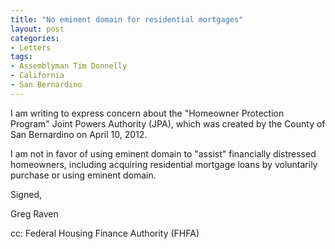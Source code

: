 ```yaml
---
title: "No eminent domain for residential mortgages"
layout: post
categories:
- Letters
tags:
- Assemblyman Tim Donnelly
- California
- San Bernardino
---
```


I am writing to express concern about the "Homeowner Protection Program" Joint Powers Authority (JPA), which was created by the County of San Bernardino on April 10, 2012.  
  
I am not in favor of using eminent domain to "assist" financially distressed homeowners, including acquiring residential mortgage loans by voluntarily purchase or using eminent domain.

Signed,

Greg Raven

cc: Federal Housing Finance Authority (FHFA)